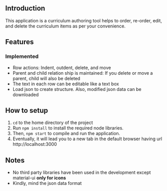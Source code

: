 ## Introduction
This application is a curriculum authoring tool helps to order, re-order, edit, and delete the curriculum items as per your convenience.

## Features
### Implemented
* Row actions: Indent, outdent, delete, and move
* Parent and child relation ship is maintained: If you delete or move a parent, child will also be deleted
* The text in each row can be editable like a text box
* Load json to create structure. Also, modified json data can be downloaded


## How to setup
1. `cd` to the home directory of the project
2. Run `npm install` to install the required node libraries.
3. Then, `npm start` to compile and run the application.
4. Eventually, it will lead you to a new tab in the default browser having url http://localhost:3000


## Notes
* No third party libraries have been used in the development except material-ui **only for icons**
* Kindly, mind the json data format